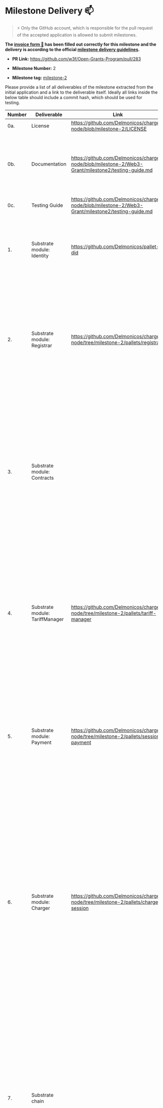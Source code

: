 # Milestone Delivery :mailbox:

> ⚡ Only the GitHub account, which is responsible for the pull request of the accepted application is allowed to submit milestones. 
> 

**The [invoice form :pencil:](https://forms.gle/8Wx7nxtq8fKrsuEz8) has been filled out correctly for this milestone and the delivery is according to the official [milestone delivery guidelines](https://github.com/w3f/General-Grants-Program/blob/master/grants/milestone-deliverables-guidelines.md).** 

* **PR Link:** <https://github.com/w3f/Open-Grants-Program/pull/283> 

* **Milestone Number:** 2

* **Milestone tag:** [milestone-2](https://github.com/Delmonicos/charger-node/tree/milestone-2)

Please provide a list of all deliverables of the milestone extracted from the initial application and a link to the deliverable itself. Ideally all links inside the below table should include a commit hash, which should be used for testing.

| Number | Deliverable | Link | Notes |
| ------------- | ------------- | ------------- | ------------- |
| 0a. | License | https://github.com/Delmonicos/charger-node/blob/milestone-2/LICENSE | Apache 2.0 |  
| 0b. | Documentation | https://github.com/Delmonicos/charger-node/blob/milestone-2/Web3-Grant/milestone2/testing-guide.md | The testing guide describes what has been developed in this milestone and how to test it. |
| 0c. | Testing Guide | https://github.com/Delmonicos/charger-node/blob/milestone-2/Web3-Grant/milestone2/testing-guide.md | The code has unit-test. | 
| 1. | Substrate module: Identity | https://github.com/Delmonicos/pallet-did | We have integrated the Did module identity to support users identities and chargers identities.  |
| 2. | Substrate module: Registrar | https://github.com/Delmonicos/charger-node/tree/milestone-2/pallets/registrar | We have integrated the registrar module to verify that chargers have account chargers, and to control list of authorized offchain workers (for charge session or payments)| 
| 3. | Substrate module: Contracts |  | The contract module has been integrated but we decided not to use Smart Contract due to compilation problems related to the fact that we also use offchain-worker. We use the tariff-manager pallet to do the job that could have been done by the smart contract. | 
| 4. | Substrate module: TariffManager | https://github.com/Delmonicos/charger-node/tree/milestone-2/pallets/tariff-manager | This pallet represents the price list used by the chain. Currently, there is only a fixed price per kWh, but this module will allow to adjust the prices according to different parameters (type of subscription of the user, time of the charge, ...) | 
| 5. | Substrate module: Payment | https://github.com/Delmonicos/charger-node/tree/milestone-2/pallets/session-payment | The payment module collect proofs of payment consents from the users and initiate payments to the bank by sending the proof and the payment instruction through Offchain-worker. |
| 6. | Substrate module: Charger | https://github.com/Delmonicos/charger-node/tree/milestone-2/pallets/charge-session | We have created a Substrate module (pallet) that is connected to the charger interface and that collects charging sessions information. At this stage, the module only listens to events coming from the charger and collect data coming from the charger. The Off-Chain worker architecture is used to interact with the charger hardware. We only simulate the hardware at this stage. |
| 7. | Substrate chain | | Modules Identity and Charger of our custom chain interact so that the information of who has accepted and completed a charging session is stored on the chain, signed by the charging station and by the user. All the payment events (payment requested, payment executed, ...) are recorded in the chain. |
| 8. | Docker | https://github.com/Delmonicos/charger-node/blob/milestone-2/Dockerfile | The dockerfile build and starts the node in development mode. |
